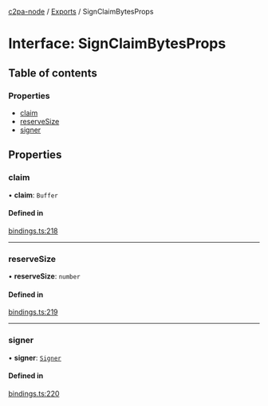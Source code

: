 [c2pa-node](../README.md) / [Exports](../modules.md) / SignClaimBytesProps

# Interface: SignClaimBytesProps

## Table of contents

### Properties

- [claim](SignClaimBytesProps.md#claim)
- [reserveSize](SignClaimBytesProps.md#reservesize)
- [signer](SignClaimBytesProps.md#signer)

## Properties

### claim

• **claim**: `Buffer`

#### Defined in

[bindings.ts:218](https://github.com/contentauth/c2pa-node/blob/db40930/js-src/bindings.ts#L218)

___

### reserveSize

• **reserveSize**: `number`

#### Defined in

[bindings.ts:219](https://github.com/contentauth/c2pa-node/blob/db40930/js-src/bindings.ts#L219)

___

### signer

• **signer**: [`Signer`](../modules.md#signer)

#### Defined in

[bindings.ts:220](https://github.com/contentauth/c2pa-node/blob/db40930/js-src/bindings.ts#L220)
